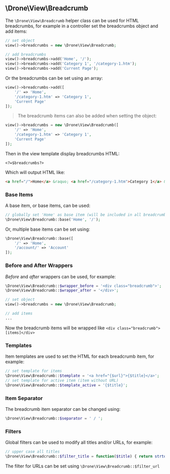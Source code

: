 ## \Drone\View\Breadcrumb

The `\Drone\View\Breadcrumb` helper class can be used for HTML breadcrumbs, for example in a controller set the breadcrumbs object and add items:
```php
// set object
view()->breadcrumbs = new \Drone\View\Breadcrumb;

// add breadcrumbs
view()->breadcrumbs->add('Home', '/');
view()->breadcrumbs->add('Category 1', '/category-1.htm');
view()->breadcrumbs->add('Current Page');
```
Or the breadcrumbs can be set using an array:
```php
view()->breadcrumbs->add([
	'/' => 'Home',
	'/category-1.htm' => 'Category 1',
	'Current Page'
]);
```

> The breadcrumb items can also be added when setting the object:
```php
view()->breadcrumbs = new \Drone\View\Breadcrumb([
	'/' => 'Home',
	'/category-1.htm' => 'Category 1',
	'Current Page'
]);
```

Then in the view template display breadcrumbs HTML:
```html+php
<?=$breadcrumbs?>
```
Which will output HTML like:
```html
<a href="/">Home</a> &raquo; <a href="/category-1.htm">Category 1</a> &raquo; Current Page
```

### Base Items
A base item, or base items, can be used:
```php
// globally set 'Home' as base item (will be included in all breadcrumbs)
\Drone\View\Breadcrumb::base('Home', '/');
```
Or, multiple base items can be set using:
```php
\Drone\View\Breadcrumb::base([
	'/' => 'Home',
	'/account/' => 'Account'
]);
```

### Before and After Wrappers
*Before* and *after* wrappers can be used, for example:
```php
\Drone\View\Breadcrumb::$wrapper_before = '<div class="breadcrumb">';
\Drone\View\Breadcrumb::$wrapper_after = '</div>';

// set object
view()->breadcrumbs = new \Drone\View\Breadcrumb;

// add items
...
```
Now the breadcrumb items will be wrapped like `<div class="breadcrumb">[items]</div>`

### Templates
Item templates are used to set the HTML for each breadcrumb item, for example:
```php
// set template for items
\Drone\View\Breadcrumb::$template = '<a href="{$url}">{$title}</a>';
// set template for active item (item without URL)
\Drone\View\Breadcrumb::$template_active = '{$title}';
```

### Item Separator
The breadcrumb item separator can be changed using:
```php
\Drone\View\Breadcrumb::$separator = ' / ';
```

### Filters
Global filters can be used to modify all titles and/or URLs, for example:
```php
// upper case all titles
\Drone\View\Breadcrumb::$filter_title = function($title) { return strtoupper($title); };
```
The filter for URLs can be set using `\Drone\View\Breadcrumb::$filter_url`